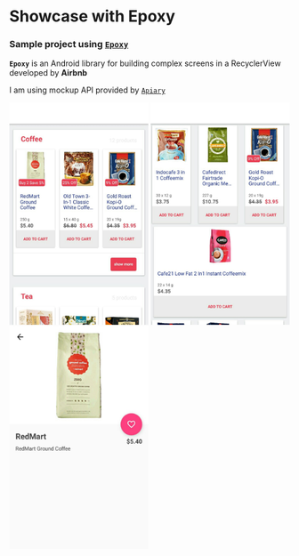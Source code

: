 # **Showcase with Epoxy**
### Sample project using [`Epoxy`](https://github.com/airbnb/epoxy)

**`Epoxy`** is an Android library for building complex screens in a RecyclerView developed by **Airbnb**

I am using mockup API provided by [`Apiary`](https://apiary.io/)

<img src="https://github.com/RahadianArthapati/ShowcaseEpoxy/blob/mvp/images/Screenshot_1.jpg" alt="sc_1" width="250" height="400">
<img src="https://github.com/RahadianArthapati/ShowcaseEpoxy/blob/mvp/images/Screenshot_2.jpg" alt="sc_2" width="250" height="400">
<img src="https://github.com/RahadianArthapati/ShowcaseEpoxy/blob/mvp/images/Screenshot_3.jpg" alt="sc_3" width="250" height="400">

